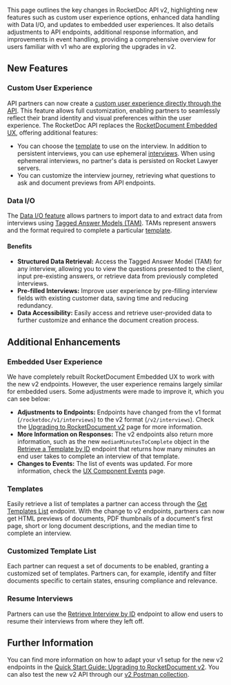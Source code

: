 This page outlines the key changes in RocketDoc API v2, highlighting new features such as custom user experience options, enhanced data handling with Data I/O, and updates to embedded user experiences. It also details adjustments to API endpoints, additional response information, and improvements in event handling, providing a comprehensive overview for users familiar with v1 who are exploring the upgrades in v2.

## New Features

### Custom User Experience

API partners can now create a [custom user experience directly through the API](pages/rocket-document-v2-build-your-own-ui). This feature allows full customization, enabling partners to seamlessly reflect their brand identity and visual preferences within the user experience. The RocketDoc API replaces the [RocketDocument Embedded UX](/pages/glossary), offering additional features:

- You can choose the [template](/pages/glossary) to use on the interview.
In addition to persistent interviews, you can use ephemeral [interviews](/pages/glossary). When using ephemeral interviews, no partner's data is persisted on Rocket Lawyer servers.
- You can customize the interview journey, retrieving what questions to ask and document previews from API endpoints.  

### Data I/O

The [Data I/O feature](pages/data-i-o-addon-feature-integration) allows partners to import data to and extract data from interviews using [Tagged Answer Models (TAM)](/pages/glossary). TAMs represent answers and the format required to complete a particular  [template](/pages/glossary). 

#### Benefits

- **Structured Data Retrieval:** Access the Tagged Answer Model (TAM) for any interview, allowing you to view the questions presented to the client, input pre-existing answers, or retrieve data from previously completed interviews.
- **Pre-filled Interviews:** Improve user experience by pre-filling interview fields with existing customer data, saving time and reducing redundancy.
- **Data Accessibility:** Easily access and retrieve user-provided data to further customize and enhance the document creation process.

## Additional Enhancements

### Embedded User Experience
We have completely rebuilt RocketDocument Embedded UX to work with the new v2 endpoints. However, the user experience remains largely similar for embedded users. Some adjustments were made to improve it, which you can see below:
- **Adjustments to Endpoints:** Endpoints have changed from the v1 format (`/rocketdoc/v1/interviews`) to the v2 format (`/v2/interviews`). Check the [Upgrading to RocketDocument v2](pages/upgrading_to_rocketdocument_v2) page for more information.
- **More Information on Responses:** The v2 endpoints also return more information, such as the new `medianMinutesToComplete` object in the [Retrieve a Template by ID](link) endpoint that returns how many minutes an end user takes to complete an interview of that template.
- **Changes to Events:** The list of events was updated. For more information, check the [UX Component Events](pages/ux-component-events) page.

### Templates
Easily retrieve a list of templates a partner can access through the [Get Templates List](link) endpoint. With the change to v2 endpoints, partners can now get HTML previews of documents, PDF thumbnails of a document's first page, short or long document descriptions, and the median time to complete an interview.

### Customized Template List
Each partner can request a set of documents to be enabled, granting a customized set of templates. Partners can, for example, identify and filter documents specific to certain states, ensuring compliance and relevance.

### Resume Interviews
Partners can use the [Retrieve Interview by ID](link) endpoint to allow end users to resume their interviews from where they left off.

## Further Information

You can find more information on how to adapt your v1 setup for the new v2 endpoints in the [Quick Start Guide: Upgrading to RocketDocument v2](/upgrading_to_rocketdocument_v2). You can also test the new v2 API through our [v2 Postman collection](link).
